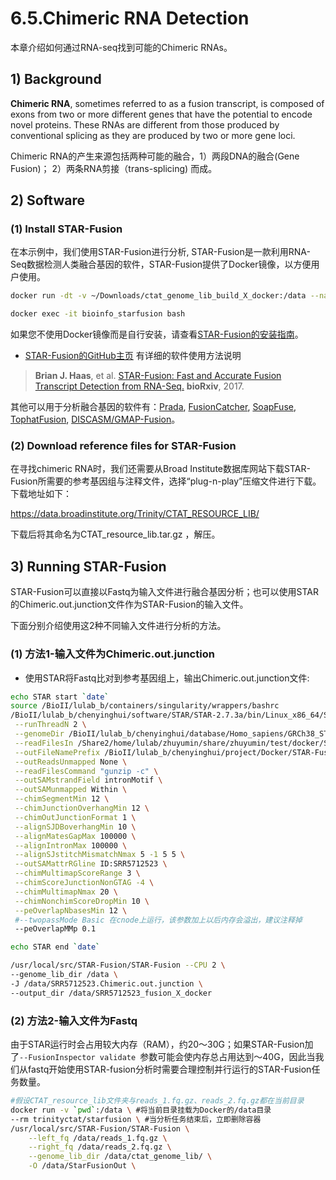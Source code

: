 # 6.5.Chimeric RNA Detection

本章介绍如何通过RNA-seq找到可能的Chimeric RNAs。

## 1) Background

**Chimeric RNA**, sometimes referred to as a fusion transcript, is composed of exons from two or more different genes that have the potential to encode novel proteins. These RNAs are different from those produced by conventional splicing as they are produced by two or more gene loci.

Chimeric RNA的产生来源包括两种可能的融合，1）两段DNA的融合(Gene Fusion)； 2）两条RNA剪接（trans-splicing) 而成。

## 2) Software

### (1) Install STAR-Fusion

在本示例中，我们使用STAR-Fusion进行分析, STAR-Fusion是一款利用RNA-Seq数据检测人类融合基因的软件，STAR-Fusion提供了Docker镜像，以方便用户使用。

```bash
docker run -dt -v ~/Downloads/ctat_genome_lib_build_X_docker:/data --name=bioinfo_starfusion gangxu/starfusion:latest

docker exec -it bioinfo_starfusion bash
```

如果您不使用Docker镜像而是自行安装，请查看[STAR-Fusion的安装指南](https://github.com/STAR-Fusion/STAR-Fusion/wiki/installing-star-fusion)。

- [STAR-Fusion的GitHub主页](https://github.com/STAR-Fusion/STAR-Fusion/wiki) 有详细的软件使用方法说明

> **Brian J. Haas**, et al. [STAR-Fusion: Fast and Accurate Fusion Transcript Detection from RNA-Seq.](https://www.biorxiv.org/content/10.1101/120295v1) **bioRxiv**, 2017.


其他可以用于分析融合基因的软件有：[Prada](http://bioinformatics.mdanderson.org/main/PRADA:Overview), [FusionCatcher](http://biorxiv.org/content/early/2014/11/19/011650), [SoapFuse](http://soap.genomics.org.cn/soapfuse.html), [TophatFusion](http://ccb.jhu.edu/software/tophat/fusion_index.html), [DISCASM/GMAP-Fusion](https://github.com/DISCASM/DISCASM/wiki)。



### (2) Download reference files for STAR-Fusion

在寻找chimeric RNA时，我们还需要从Broad Institute数据库网站下载STAR-Fusion所需要的参考基因组与注释文件，选择“plug-n-play”压缩文件进行下载。下载地址如下：

https://data.broadinstitute.org/Trinity/CTAT_RESOURCE_LIB/

下载后将其命名为CTAT_resource_lib.tar.gz ，解压。



## 3) Running STAR-Fusion

STAR-Fusion可以直接以Fastq为输入文件进行融合基因分析；也可以使用STAR的Chimeric.out.junction文件作为STAR-Fusion的输入文件。

下面分别介绍使用这2种不同输入文件进行分析的方法。


### (1) 方法1-输入文件为Chimeric.out.junction

* 使用STAR将Fastq比对到参考基因组上，输出Chimeric.out.junction文件:

```bash
echo STAR start `date`
source /BioII/lulab_b/containers/singularity/wrappers/bashrc
/BioII/lulab_b/chenyinghui/software/STAR/STAR-2.7.3a/bin/Linux_x86_64/STAR \
 --runThreadN 2 \
 --genomeDir /BioII/lulab_b/chenyinghui/database/Homo_sapiens/GRCh38_STAR_index \
 --readFilesIn /Share2/home/lulab/zhuyumin/share/zhuyumin/test/docker/StarFusionOut/cutadapt/SRR5712523_1.fastq.gz  /Share2/home/lulab/zhuyumin/share/zhuyumin/test/docker/StarFusionOut/cutadapt/SRR5712523_2.fastq.gz \
 --outFileNamePrefix /BioII/lulab_b/chenyinghui/project/Docker/STAR-Fusion/SRR5712523/SRR5712523. \
 --outReadsUnmapped None \
 --readFilesCommand "gunzip -c" \
 --outSAMstrandField intronMotif \
 --outSAMunmapped Within \
 --chimSegmentMin 12 \
 --chimJunctionOverhangMin 12 \
 --chimOutJunctionFormat 1 \
 --alignSJDBoverhangMin 10 \
 --alignMatesGapMax 100000 \
 --alignIntronMax 100000 \
 --alignSJstitchMismatchNmax 5 -1 5 5 \
 --outSAMattrRGline ID:SRR5712523 \
 --chimMultimapScoreRange 3 \
 --chimScoreJunctionNonGTAG -4 \
 --chimMultimapNmax 20 \
 --chimNonchimScoreDropMin 10 \
 --peOverlapNbasesMin 12 \
 #--twopassMode Basic 在cnode上运行，该参数加上以后内存会溢出，建议注释掉
 --peOverlapMMp 0.1 

echo STAR end `date`

```

```sh
/usr/local/src/STAR-Fusion/STAR-Fusion --CPU 2 \
--genome_lib_dir /data \
-J /data/SRR5712523.Chimeric.out.junction \
--output_dir /data/SRR5712523_fusion_X_docker
```


### (2) 方法2-输入文件为Fastq

由于STAR运行时会占用较大内存（RAM），约20～30G；如果STAR-Fusion加了`--FusionInspector validate `参数可能会使内存总占用达到～40G，因此当我们从fastq开始使用STAR-fusion分析时需要合理控制并行运行的STAR-Fusion任务数量。

```bash
#假设CTAT_resource_lib文件夹与reads_1.fq.gz、reads_2.fq.gz都在当前目录
docker run -v `pwd`:/data \ #将当前目录挂载为Docker的/data目录
--rm trinityctat/starfusion \ #当分析任务结束后，立即删除容器
/usr/local/src/STAR-Fusion/STAR-Fusion \
    --left_fq /data/reads_1.fq.gz \
    --right_fq /data/reads_2.fq.gz \
    --genome_lib_dir /data/ctat_genome_lib/ \
    -O /data/StarFusionOut \

```




